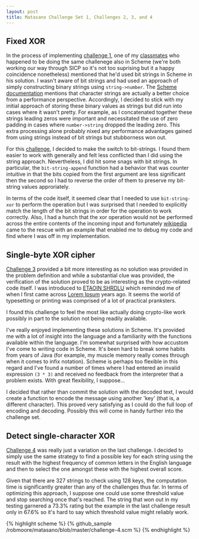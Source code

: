 ```yaml
---
layout: post
title: Matasano Challenge Set 1, Challenges 2, 3, and 4
---
```

## Fixed XOR

In the process of implementing [challenge 1](http://cryptopals.com/sets/1/challenges/1/), one of my [classmates](http://www.cdosborn.com) who happened to be doing the same challenege also in Scheme (we're both working our way through SICP so it's not too suprising but it a happy
coincidence nonetheless) mentioned that he'd used bit strings in Scheme in his solution. I wasn't aware of bit strings and had used an approach
of simply constructing binary strings using ```string->number```. The [Scheme documentation](https://groups.csail.mit.edu/mac/ftpdir/scheme-7.5/7.5.17/doc-html/scheme_10.html) mentions that character strings are actually a better choice from a performance perspective.
Accordingly, I decided to stick with my initial approach of storing these binary values as strings but did run into cases
where it wasn't pretty. For example, as I concatenated together these strings leading zeros were important and necessitated
the use of zero padding in cases where ```number->string``` dropped the leading zero. This extra processing alone
probably nixed any performance advantages gained from using strings instead of bit strings but stubborness won out.

For this [challenge](http://cryptopals.com/sets/1/challenges/2/), I decided to make the switch to bit-strings. I found them 
easier to work with generally and felt less conflicted than I did using the string approach. Nevertheless, I did hit some 
snags with bit strings. In particular, the ```bit-string-append``` function had a behavior that was counter intuitive in
that the bits copied from the first argument are less significant then the second so I had to reverse the order of them to 
preserve my bit-string values approriately.

In terms of the code itself, it seemed clear that I needed to use ```bit-string-xor``` to perform the operation but I was
surprised that I needed to explicitly match the length of the bit strings in order for the operation to work correctly. Also,
I had a hunch that the xor operation would not be performed across the entire contents of the incoming input and fortunately
[wikipedia](http://en.wikipedia.org/wiki/XOR_cipher) came to the rescue with an example that enabled me to debug my code and
find where I was off in my implementation. 

## Single-byte XOR cipher

[Challenge 3](http://cryptopals.com/sets/1/challenges/3/) provided a bit more interesting as no solution was provided 
in the problem definition and while a substantial clue was provided, the verification of the solution proved to be as
interesting as the crypto-related code itself. I was introduced to [ETAOIN SHRDLU](http://en.wikipedia.org/wiki/Etaoin_shrdlu) which reminded me of when I first came across [Lorem Ipsum](http://en.wikipedia.org/wiki/Lorem_ipsum) years ago. It seems the world of
typesetting or printing was comprised of a lot of practical pranksters.

I found this challenge to feel the most like actually doing crypto-like work possibly in part to the solution not being
readily available.

I've really enjoyed implementing these solutions in Scheme. It's provided me with a lot of insight into the language and
a familiarity with the functions available within the language. I'm somewhat surprised with how accustom I've come to
writing code in Scheme. It's been hard to break some habits from years of Java (for example, my muscle memory really
comes through when it comes to infix notation). Scheme is perhaps too flexible in this regard and I've found a number
of times where I had entered an invalid expression ```(3 * 3)``` and received no feedback from the interpreter that a problem
exists. With great flexibility, I suppose...

I decided that rather than commit the solution with the decoded text, I would create a function to encode the message 
using another 'key' (that is, a different character). This proved very satisfying as I could do the full loop of
encoding and decoding. Possibly this will come in handy further into the challenge set.

## Detect single-character XOR

[Challenge 4](http://cryptopals.com/sets/1/challenges/4/) was really just a variation on the last challenge. I decided
to simply use the same strategy to find a possible key for each string using the result with the highest frequency
of common letters in the English language and then to select the one amongst these with the highest overall score.

Given that there are 327 strings to check using 128 keys, the computation time is significantly greater than any of
the challenges thus far. In terms of optimizing this approach, I suppose one could use some threshold value and stop
searching once that's reached. The string that won out in my testing garnered a 73.3% rating but the example in
the last challenge result only in 67.6% so it's hard to say which threshold value might reliably work.

{% highlight scheme %}
{% github_sample /robmoore/matasano/blob/master/challenge-4.scm %}
{% endhighlight %}